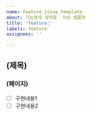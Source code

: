 ```yaml
---
name: feature_issue_template
about: 기능명세 정의용  이슈 템플릿
title: 'feature:'
labels: feature
assignees: ''

---
```


## (제목)
### (페이지)
- [ ] 구현내용1
- [ ] 구현내용2
